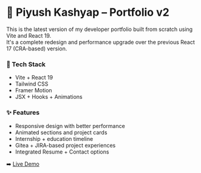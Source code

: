 # 🚀 Piyush Kashyap – Portfolio v2

This is the latest version of my developer portfolio built from scratch using Vite and React 19.  
It's a complete redesign and performance upgrade over the previous React 17 (CRA-based) version.

### 🔧 Tech Stack
- Vite + React 19
- Tailwind CSS
- Framer Motion
- JSX + Hooks + Animations

### ✨ Features
- Responsive design with better performance
- Animated sections and project cards
- Internship + education timeline
- Gitea + JIRA-based project experiences
- Integrated Resume + Contact options

➡️ [Live Demo](https://portfolio-v2-ruddy-zeta.vercel.app/)
